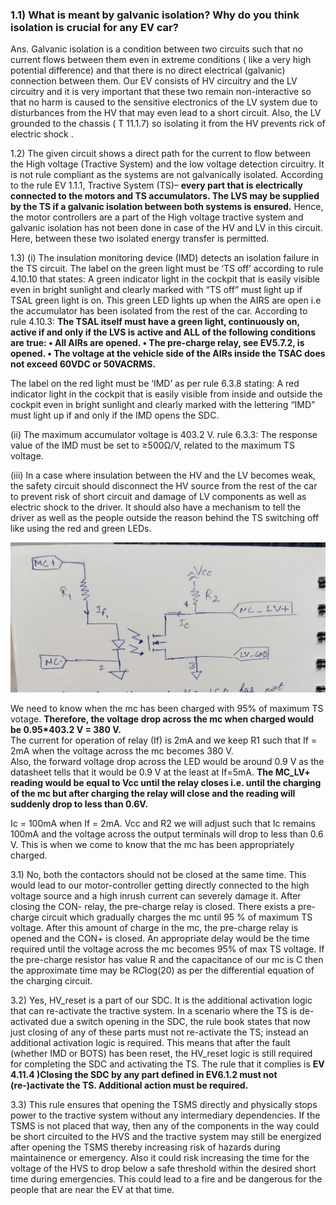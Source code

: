### 1.1)	What is meant by galvanic isolation? Why do you think isolation is crucial for any EV car?<br/>
Ans. Galvanic isolation is a condition between two circuits such that no current flows between them even in extreme conditions ( like a very high potential difference) and that there is no direct electrical (galvanic) connection between them.
Our EV consists of HV circuitry and the LV circuitry and it is very important that these two remain non-interactive so that no harm is caused to the sensitive electronics of the LV system due to disturbances from the HV that may even lead to a short circuit.
Also, the LV grounded to the chassis ( T 11.1.7) so isolating it from the HV prevents rick of electric shock .

1.2)	The given circuit shows a direct path for the current to flow between the High voltage (Tractive System) and the low voltage detection circuitry.
It is not rule compliant as the systems are not galvanically isolated.
According to the rule EV 1.1.1, Tractive System (TS)– **every part that is electrically connected to the motors and TS accumulators. The LVS may be supplied by the TS if a galvanic isolation between both systems is ensured.**
Hence, the motor controllers are a part of the High voltage tractive system and galvanic isolation has not been done in case of the HV and LV in this circuit.
Here, between these two isolated energy transfer is permitted.


1.3)	(i) The insulation monitoring device (IMD) detects an isolation failure in the TS circuit. 
The label on the green light must be ‘TS off’ according to rule 4.10.10 that states: A green indicator light in the cockpit that is easily visible even in bright sunlight and clearly marked with “TS off” must light up if TSAL green light is on.
This green LED lights up when the AIRS are open i.e the accumulator has been isolated from the rest of the car.
According to rule 4.10.3:
**The TSAL itself must have a green light, continuously on, active if and only if the LVS is active and ALL of the following conditions are true: • All AIRs are opened. • The pre-charge relay, see EV5.7.2, is opened. • The voltage at the vehicle side of the AIRs inside the TSAC does not exceed 60VDC or 50VACRMS.**

The label on the red light must be ‘IMD’ as per rule 6.3.8 stating:
A red indicator light in the cockpit that is easily visible from inside and outside the cockpit even in bright sunlight and clearly marked with the lettering “IMD” must light up if and only if the IMD opens the SDC.

(ii) The maximum accumulator voltage is 403.2 V. rule 6.3.3:
 The response value of the IMD must be set to ≥500Ω/V, related to the maximum TS voltage.

(iii) In a case where insulation between the HV and the LV becomes weak, the safety circuit should disconnect the HV source from the rest of the car to prevent risk of short circuit and damage of LV components as well as electric shock to the driver. It should also have a mechanism to tell the driver as well as the people outside the reason behind the TS switching off like using the red and green LEDs.

 ![circuit diagram](circuit.jpeg)


We need to know when the mc has been charged with 95% of maximum TS votage. **Therefore, the voltage drop across the mc when charged would be 0.95*403.2 V  = 380 V.**</br>
The current for operation of relay (If) is 2mA and we keep R1 such that If = 2mA when the voltage across the mc becomes 380 V.</br>
Also, the forward voltage drop across the LED would be around 0.9 V as the datasheet tells that it would be 0.9 V at the least at If=5mA.
**The MC_LV+ reading would be equal to Vcc until the relay closes i.e. until the charging of the mc but after charging the relay will close and the reading will suddenly drop to less than 0.6V.**

Ic = 100mA when If = 2mA. Vcc and R2 we will adjust such that Ic remains 100mA and the voltage across the output terminals will drop to less than 0.6 V. This is when we come to know that the mc has been appropriately charged.


   



3.1) No, both the contactors should not be closed at the same time. This would lead to our motor-controller getting directly connected to the high voltage source and a high inrush current can severely damage it. After closing the CON- relay, the pre-charge relay is closed. There exists a pre-charge circuit which gradually charges the mc until 95 % of maximum TS voltage. After this amount of charge in the mc, the pre-charge relay is opened and the CON+ is closed. An appropriate delay would be the time required until the voltage across the mc becomes 95% of max TS voltage. If the pre-charge resistor has value R and the capacitance of our mc is C then the approximate time may be R*C*log(20) as per the differential equation of the charging circuit.



3.2) Yes, HV_reset is a part of our SDC. It is the additional activation logic that can re-activate the tractive system. In a scenario where the TS is de-activated due a switch opening in the SDC, the rule book states that now just closing of any of these parts must not re-activate the TS; instead an additional activation logic is required. This means that after the fault (whether IMD or BOTS) has been reset, the HV_reset logic is still required for completing the SDC and activating the TS.
The rule that it complies is 
**EV 4.11.4 )Closing the SDC by any part defined in EV6.1.2 must not (re-)activate the TS. Additional action must be required.**

3.3) This rule ensures that opening the TSMS directly and physically stops power to the tractive system without any intermediary dependencies. If the TSMS is not placed that way, then any of the components in the way could be short circuited to the HVS and the tractive system may still be energized after opening the TSMS thereby increasing risk of hazards during maintainence or emergency.
Also it could risk increasing the time for the voltage of the HVS to drop below a safe threshold within the desired short time during emergencies. This could lead to a fire and be dangerous for the people that are near the EV at that time.
